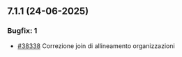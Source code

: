 ## 7.1.1 (24-06-2025)

### Bugfix: 1
- [#38338](https://parermine.regione.emilia-romagna.it/issues/38338) Correzione join di allineamento organizzazioni
